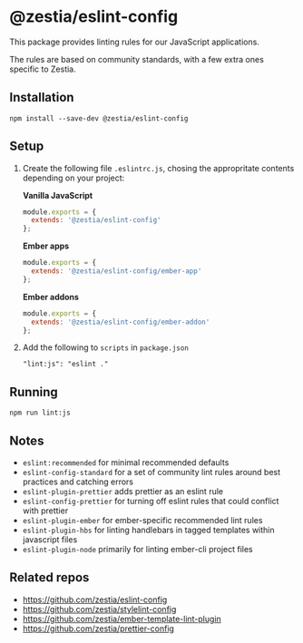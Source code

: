 # @zestia/eslint-config

This package provides linting rules for our JavaScript applications.

The rules are based on community standards, with a few extra ones specific to Zestia.

## Installation

```
npm install --save-dev @zestia/eslint-config
```

## Setup

1. Create the following file `.eslintrc.js`, chosing the appropritate contents depending on your project:

   **Vanilla JavaScript**

   ```javascript
   module.exports = {
     extends: '@zestia/eslint-config'
   };
   ```

   **Ember apps**

   ```javascript
   module.exports = {
     extends: '@zestia/eslint-config/ember-app'
   };
   ```

   **Ember addons**

   ```javascript
   module.exports = {
     extends: '@zestia/eslint-config/ember-addon'
   };
   ```

2. Add the following to `scripts` in `package.json`

   ```
   "lint:js": "eslint ."
   ```

## Running

```
npm run lint:js
```

## Notes

- `eslint:recommended` for minimal recommended defaults
- `eslint-config-standard` for a set of community lint rules around best practices and catching errors
- `eslint-plugin-prettier` adds prettier as an eslint rule
- `eslint-config-prettier` for turning off eslint rules that could conflict with prettier
- `eslint-plugin-ember` for ember-specific recommended lint rules
- `eslint-plugin-hbs` for linting handlebars in tagged templates within javascript files
- `eslint-plugin-node` primarily for linting ember-cli project files

## Related repos

- https://github.com/zestia/eslint-config
- https://github.com/zestia/stylelint-config
- https://github.com/zestia/ember-template-lint-plugin
- https://github.com/zestia/prettier-config
